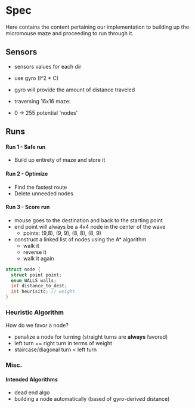 # Spec
Here contains the content pertaining our implementation to building up the
micromouse maze and proceeding to run through it.

## Sensors
* sensors values for each dir
* use gyro (I^2 * C)
* gyro will provide the amount of distance traveled

* traversing 16x16 maze:
* 0 -> 255 potential 'nodes'

## Runs
#### Run 1 - Safe run
* Build up entirety of maze and store it

#### Run 2 - Optimize
* Find the fastest route
* Delete unneeded nodes

#### Run 3 - Score run
* mouse goes to the destination and back to the starting point
* end point will always be a 4x4 node in the center of the wave
    * points: (9,8), (9, 9), (8, 8), (8, 9)
* construct a linked list of nodes using the A\* algorithm
  * walk it
  * reverse it
  * walk it again


```C
struct node {
  struct point point;
  enum WALLS walls;
  int distance_to_dest;
  int heurisitc; // weight
}
```

### Heuristic Algorithm
How do we favor a node?

* penalize a node for turning (straight turns are **always** favored)
* left turn == right turn in terms of weight
* staircase/diagonal turn < left turn

### Misc.
#### Intended Algorithms
* dead end algo
* building a node automatically (based of gyro-derived distance)

